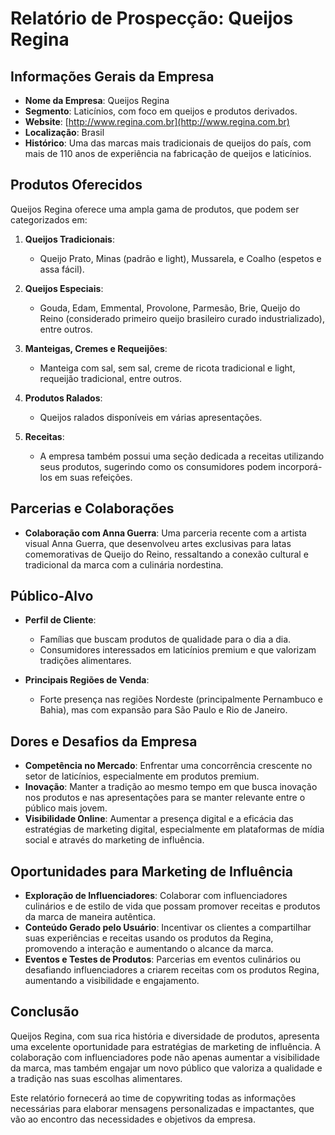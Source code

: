 # Relatório de Prospecção: Queijos Regina

## Informações Gerais da Empresa
- **Nome da Empresa**: Queijos Regina
- **Segmento**: Laticínios, com foco em queijos e produtos derivados.
- **Website**: [http://www.regina.com.br](http://www.regina.com.br)
- **Localização**: Brasil
- **Histórico**: Uma das marcas mais tradicionais de queijos do país, com mais de 110 anos de experiência na fabricação de queijos e laticínios.

## Produtos Oferecidos
Queijos Regina oferece uma ampla gama de produtos, que podem ser categorizados em:

1. **Queijos Tradicionais**:
   - Queijo Prato, Minas (padrão e light), Mussarela, e Coalho (espetos e assa fácil).

2. **Queijos Especiais**:
   - Gouda, Edam, Emmental, Provolone, Parmesão, Brie, Queijo do Reino (considerado primeiro queijo brasileiro curado industrializado), entre outros.

3. **Manteigas, Cremes e Requeijões**:
   - Manteiga com sal, sem sal, creme de ricota tradicional e light, requeijão tradicional, entre outros.

4. **Produtos Ralados**:
   - Queijos ralados disponíveis em várias apresentações.

5. **Receitas**:
   - A empresa também possui uma seção dedicada a receitas utilizando seus produtos, sugerindo como os consumidores podem incorporá-los em suas refeições.

## Parcerias e Colaborações
- **Colaboração com Anna Guerra**: Uma parceria recente com a artista visual Anna Guerra, que desenvolveu artes exclusivas para latas comemorativas de Queijo do Reino, ressaltando a conexão cultural e tradicional da marca com a culinária nordestina.

## Público-Alvo
- **Perfil de Cliente**:
   - Famílias que buscam produtos de qualidade para o dia a dia.
   - Consumidores interessados em laticínios premium e que valorizam tradições alimentares.

- **Principais Regiões de Venda**: 
  - Forte presença nas regiões Nordeste (principalmente Pernambuco e Bahia), mas com expansão para São Paulo e Rio de Janeiro.

## Dores e Desafios da Empresa
- **Competência no Mercado**: Enfrentar uma concorrência crescente no setor de laticínios, especialmente em produtos premium.
- **Inovação**: Manter a tradição ao mesmo tempo em que busca inovação nos produtos e nas apresentações para se manter relevante entre o público mais jovem.
- **Visibilidade Online**: Aumentar a presença digital e a eficácia das estratégias de marketing digital, especialmente em plataformas de mídia social e através do marketing de influência.

## Oportunidades para Marketing de Influência
- **Exploração de Influenciadores**: Colaborar com influenciadores culinários e de estilo de vida que possam promover receitas e produtos da marca de maneira autêntica.
- **Conteúdo Gerado pelo Usuário**: Incentivar os clientes a compartilhar suas experiências e receitas usando os produtos da Regina, promovendo a interação e aumentando o alcance da marca.
- **Eventos e Testes de Produtos**: Parcerias em eventos culinários ou desafiando influenciadores a criarem receitas com os produtos Regina, aumentando a visibilidade e engajamento.

## Conclusão
Queijos Regina, com sua rica história e diversidade de produtos, apresenta uma excelente oportunidade para estratégias de marketing de influência. A colaboração com influenciadores pode não apenas aumentar a visibilidade da marca, mas também engajar um novo público que valoriza a qualidade e a tradição nas suas escolhas alimentares. 

Este relatório fornecerá ao time de copywriting todas as informações necessárias para elaborar mensagens personalizadas e impactantes, que vão ao encontro das necessidades e objetivos da empresa.